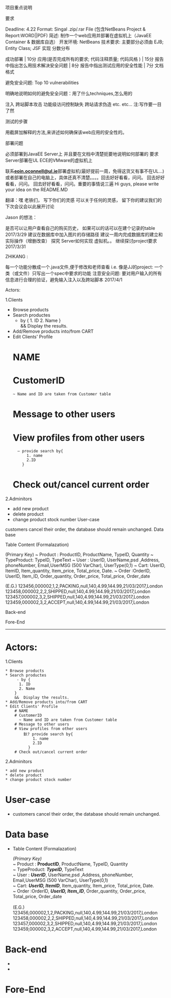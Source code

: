 项目重点说明

要求

Deadline: 4.22
Format: Singal .zip/.rar File (包含NetBeans Project & Report:WORD||PDF)
简述: 制作一个web应用并部署在虚拟机上（JavaEE Container & 数据库自选）
开发环境: NetBeans
技术要求: 主要部分必须由 EJB; Entity Class; JSF 实现
分数分布

成功部署	| 10分
应用(是否完成所有的要求; 代码注释质量; 代码风格 ) | 15分
报告中指出怎么用技术解决安全问题	| 8分
报告中指出测试应用的安全性能	| 7分
文档格式

避免安全问题: Top 10 vulnerabilities

明确地说明如何的避免安全问题：用了什么techniques,怎么用的

注入
跨站脚本攻击
功能级访问控制缺失
跨站请求伪造
etc. etc...
注:写作要一目了然

测试的步骤

用截屏加解释的方法,来讲述如何确保该web应用的安全性的。

部署问题

必须部署到JavaEE Server上
并且要在文档中清楚扼要地说明如何部署的
要求Server部署在UL ECE的VMware的虚拟机上

联系**eoin.oconnell@ul.ie**部署虚拟机(最好提前一周，免得这货又有事不在UL...)
或者部署在自己的电脑上，具体还真不清楚。。。。回去好好看看，问问。 回去好好看看，问问。 回去好好看看，问问。重要的事情说三遍
Hi guys, please write your idea on the README.MD

翻译：嘿 老铁们， 写下你们的灵感 可以关于任何的灵感， 留下你的建议我们的下次会议会以此展开讨论

Jason 的想法：

是否可以让用户查看自己的购买历史， 如果可以的话可以在建个记录的table 2017/3/29
建议在数据库中加入图片的存储路径
建议一周内完成数据库的建立和实际操作（增删改查）
探究 Server如何实现
虚拟机。。
继续探讨project要求
2017/3/31

ZHIKANG :

每一个功能分散成一个.java文件,便于修改和老师查看 i.e. 像是JJ的project: 一个类（或文件）只写出一个spec中要求的功能
注意安全问题: 要对用户输入的所有信息进行合理的验证，避免输入注入以及跨站脚本
2017/4/1

Actors:

1.Clients

* Browse products
* Search productes 
     - by {
      1. ID 
      2. Name
    }   
    &&  Display the results.
* Add/Remove products into/from CART
* Edit Clients' Profile
    # NAME
    # CustomerID        
      ~ Name and ID are taken from Customer table
    # Message to other users
    # View profiles from other users 
        – provide search by{
            1. name 
            2.ID
          }
    # Check out/cancel current order
2.Adminitors

* add new product
* delete product
* change product stock number
User-case

customers cancel their order, the database should remain unchanged.
Data base

Table Content (Formalazation) 

(Primary Key)
~ Product :	ProductID, ProductName, TypeID, Quantity
~ TypeProduct: TypeID, TypeText
~ User : UserID, UserName,psd ,Address, phoneNumber, Email,UserMSG (500 VarChar), UserType(0,1)
~ Cart: UserID, ItemID, Item_quantity, Item_price, Total_price, Date.
~ Order :OrderID, UserID, Item_ID, Order_quantity, Order_price, Total_price, Order_date

(E.G.)	123456,000002,1,2,PACKING,null,140,4.99,144.99,21/03/2017,London 123458,000002,2,2,SHIPPED,null,140,4.99,144.99,21/03/2017,London 123457,000002,3,2,SHIPPED,null,140,4.99,144.99,21/03/2017,London 123459,000002,3,2,ACCEPT,null,140,4.99,144.99,21/03/2017,London

Back-end

Fore-End

<hr/>

# Actors:

  1.Clients
    
    * Browse products
    * Search productes 
         - by {
          1. ID 
          2. Name
        }   
        &&  Display the results.
    * Add/Remove products into/from CART
    * Edit Clients' Profile
        # NAME
        # CustomerID        
          ~ Name and ID are taken from Customer table
        # Message to other users
        # View profiles from other users 
            鈥? provide search by{
                1. name 
                2.ID
              }
        # Check out/cancel current order
        
        
        
  2.Adminitors

    * add new product
    * delete product
    * change product stock number



# User-case 
* customers cancel their order, the database should remain unchanged.


# Data base

  * Table Content (Formalazation)
    <br/>
  
    <i>(Primary Key)</i><br/>
    ~ Product :	  **ProductID**, ProductName, TypeID, Quantity<br/>
    ~ TypeProduct: **<i>TypeID</i>**, TypeText<br/>
    ~ User : **<i>UserID</i>**, UserName,psd ,Address, phoneNumber, Email,UserMSG (500 VarChar), UserType(0,1)<br/>
    ~ Cart: **<i>UserID, ItemID</i>**, Item_quantity, Item_price, Total_price, Date.<br/>
    ~ Order :OrderID, **<i>UserID, Item_ID</i>**, Order_quantity, Order_price, Total_price, Order_date<br/><br/>
(E.G.)	123456,000002,1,2,PACKING,null,140,4.99,144.99,21/03/2017,London
	123458,000002,2,2,SHIPPED,null,140,4.99,144.99,21/03/2017,London
	123457,000002,3,2,SHIPPED,null,140,4.99,144.99,21/03/2017,London
	123459,000002,3,2,ACCEPT,null,140,4.99,144.99,21/03/2017,London


  
# Back-end
  * 
  * 
  
# Fore-End
  
